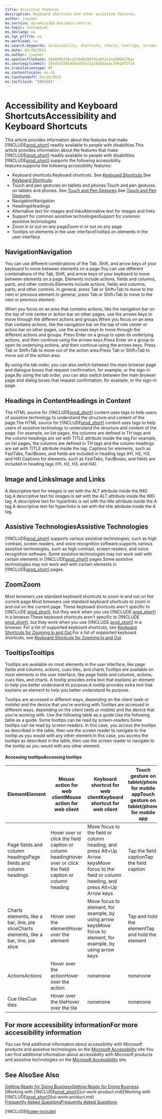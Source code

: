 ```yaml
---
title: Assistive features
description: Keyboard shortcuts and other assistive features.
author: jswymer
ms.service: dynamics365-business-central
ms.topic: conceptual
ms.devlang: na
ms.tgt_pltfrm: na
ms.workload: na
ms.search.keywords: accessibility, shortcuts, charts, tooltips, screen reader
ms.date: 04/29/2021
ms.author: jswymer
ms.openlocfilehash: 5de8096338cef264b599701abf2e21a906417bac
ms.sourcegitcommit: 103d1433454dbedf8a72a292853eac3501872f24
ms.translationtype: HT
ms.contentlocale: en-CA
ms.lasthandoff: 04/29/2021
ms.locfileid: "5961561"
---
```

# <a name="accessibility-and-keyboard-shortcuts"></a><span data-ttu-id="ab629-103">Accessibility and Keyboard Shortcuts</span><span class="sxs-lookup"><span data-stu-id="ab629-103">Accessibility and Keyboard Shortcuts</span></span>

<span data-ttu-id="ab629-104">This article provides information about the features that make [!INCLUDE[prod_short](includes/prod_short.md)] readily available to people with disabilities.</span><span class="sxs-lookup"><span data-stu-id="ab629-104">This article provides information about the features that make [!INCLUDE[prod_short](includes/prod_short.md)] readily available to people with disabilities.</span></span> [!INCLUDE[prod_short](includes/prod_short.md)] <span data-ttu-id="ab629-105">supports the following accessibility features:</span><span class="sxs-lookup"><span data-stu-id="ab629-105">supports the following accessibility features:</span></span>  

- <span data-ttu-id="ab629-106">Keyboard shortcuts.</span><span class="sxs-lookup"><span data-stu-id="ab629-106">Keyboard shortcuts.</span></span> <span data-ttu-id="ab629-107">See [Keyboard Shortcuts](keyboard-shortcuts.md).</span><span class="sxs-lookup"><span data-stu-id="ab629-107">See [Keyboard Shortcuts](keyboard-shortcuts.md).</span></span>
- <span data-ttu-id="ab629-108">Touch and pen gestures on tablets and phones.</span><span class="sxs-lookup"><span data-stu-id="ab629-108">Touch and pen gestures on tablets and phones.</span></span> <span data-ttu-id="ab629-109">See [Touch and Pen Gestures](touch-gestures.md).</span><span class="sxs-lookup"><span data-stu-id="ab629-109">See [Touch and Pen Gestures](touch-gestures.md).</span></span>
- <span data-ttu-id="ab629-110">Navigation</span><span class="sxs-lookup"><span data-stu-id="ab629-110">Navigation</span></span>  
- <span data-ttu-id="ab629-111">Headings</span><span class="sxs-lookup"><span data-stu-id="ab629-111">Headings</span></span>  
- <span data-ttu-id="ab629-112">Alternative text for images and links</span><span class="sxs-lookup"><span data-stu-id="ab629-112">Alternative text for images and links</span></span>  
- <span data-ttu-id="ab629-113">Support for common assistive technologies</span><span class="sxs-lookup"><span data-stu-id="ab629-113">Support for common assistive technologies</span></span> 
- <span data-ttu-id="ab629-114">Zoom in or out on any page</span><span class="sxs-lookup"><span data-stu-id="ab629-114">Zoom in or out on any page</span></span>
- <span data-ttu-id="ab629-115">Tooltips on elements in the user interface</span><span class="sxs-lookup"><span data-stu-id="ab629-115">Tooltips on elements in the user interface</span></span>

## <a name="navigation"></a><a name="Navigation"></a> <span data-ttu-id="ab629-116">Navigation</span><span class="sxs-lookup"><span data-stu-id="ab629-116">Navigation</span></span>
  
<span data-ttu-id="ab629-117">You can use different combinations of the Tab, Shift, and arrow keys of your keyboard to move between elements on a page.</span><span class="sxs-lookup"><span data-stu-id="ab629-117">You can use different combinations of the Tab, Shift, and arrow keys of your keyboard to move between elements on a page.</span></span> <span data-ttu-id="ab629-118">Elements include actions, fields and columns, parts, and other controls.</span><span class="sxs-lookup"><span data-stu-id="ab629-118">Elements include actions, fields and columns, parts, and other controls.</span></span> <span data-ttu-id="ab629-119">In general, press Tab or Shift+Tab to move to the next or previous element.</span><span class="sxs-lookup"><span data-stu-id="ab629-119">In general, press Tab or Shift+Tab to move to the next or previous element.</span></span>

<span data-ttu-id="ab629-120">When you focus on an area that contains actions, like the navigation bar on the top of role centre or action bar on other pages, use the arrows keys to move through the different actions and groups.</span><span class="sxs-lookup"><span data-stu-id="ab629-120">When you focus on an area that contains actions, like the navigation bar on the top of role center or action bar on other pages, use the arrows keys to move through the different actions and groups.</span></span> <span data-ttu-id="ab629-121">Press Enter on a group to open its underlying actions, and then continue using the arrows keys.</span><span class="sxs-lookup"><span data-stu-id="ab629-121">Press Enter on a group to open its underlying actions, and then continue using the arrows keys.</span></span> <span data-ttu-id="ab629-122">Press Tab or Shift+Tab to move out of the action area.</span><span class="sxs-lookup"><span data-stu-id="ab629-122">Press Tab or Shift+Tab to move out of the action area.</span></span>

<span data-ttu-id="ab629-123">By using the tab order, you can also switch between the main browser page and dialogue boxes that request confirmation, for example, or the sign-in page.</span><span class="sxs-lookup"><span data-stu-id="ab629-123">By using the tab order, you can also switch between the main browser page and dialog boxes that request confirmation, for example, or the sign-in page.</span></span>  

## <a name="headings-in-content"></a><a name="Headings"></a> <span data-ttu-id="ab629-124">Headings in Content</span><span class="sxs-lookup"><span data-stu-id="ab629-124">Headings in Content</span></span>

<span data-ttu-id="ab629-125">The HTML source for [!INCLUDE[prod_short](includes/prod_short.md)] content uses tags to help users of assistive technology to understand the structure and content of the page.</span><span class="sxs-lookup"><span data-stu-id="ab629-125">The HTML source for [!INCLUDE[prod_short](includes/prod_short.md)] content uses tags to help users of assistive technology to understand the structure and content of the page.</span></span> <span data-ttu-id="ab629-126">For example, on list pages, the columns are defined in TH tags and the column headings are set with TITLE attribute inside the tag.</span><span class="sxs-lookup"><span data-stu-id="ab629-126">For example, on list pages, the columns are defined in TH tags and the column headings are set with TITLE attribute inside the tag.</span></span> <span data-ttu-id="ab629-127">Captions for elements, such as FastTabs, FactBoxes, and fields are included in heading tags (H1, H2, H3, and H4).</span><span class="sxs-lookup"><span data-stu-id="ab629-127">Captions for elements, such as FastTabs, FactBoxes, and fields are included in heading tags (H1, H2, H3, and H4).</span></span>  

## <a name="image-and-links"></a><a name="Images"></a> <span data-ttu-id="ab629-128">Image and Links</span><span class="sxs-lookup"><span data-stu-id="ab629-128">Image and Links</span></span>

<span data-ttu-id="ab629-129">A descriptive text for images is set with the ALT attribute inside the IMG tag.</span><span class="sxs-lookup"><span data-stu-id="ab629-129">A descriptive text for images is set with the ALT attribute inside the IMG tag.</span></span> <span data-ttu-id="ab629-130">A descriptive text for hyperlinks is set with the title attribute inside the A tag.</span><span class="sxs-lookup"><span data-stu-id="ab629-130">A descriptive text for hyperlinks is set with the title attribute inside the A tag.</span></span>  

## <a name="assistive-technologies"></a><a name="AssistiveTech"></a> <span data-ttu-id="ab629-131">Assistive Technologies</span><span class="sxs-lookup"><span data-stu-id="ab629-131">Assistive Technologies</span></span>

[!INCLUDE[prod_short](includes/prod_short.md)] <span data-ttu-id="ab629-132">supports various assistive technologies, such as high contrast, screen readers, and voice recognition software.</span><span class="sxs-lookup"><span data-stu-id="ab629-132">supports various assistive technologies, such as high contrast, screen readers, and voice recognition software.</span></span> <span data-ttu-id="ab629-133">Some assistive technologies may not work well with certain elements in [!INCLUDE[prod_short](includes/prod_short.md)] pages.</span><span class="sxs-lookup"><span data-stu-id="ab629-133">Some assistive technologies may not work well with certain elements in [!INCLUDE[prod_short](includes/prod_short.md)] pages.</span></span>  

## <a name="zoom"></a><a name="zoom"></a> <span data-ttu-id="ab629-134">Zoom</span><span class="sxs-lookup"><span data-stu-id="ab629-134">Zoom</span></span>

<span data-ttu-id="ab629-135">Most browsers use standard keyboard shortcuts to zoom in and out on the current page.</span><span class="sxs-lookup"><span data-stu-id="ab629-135">Most browsers use standard keyboard shortcuts to zoom in and out on the current page.</span></span> <span data-ttu-id="ab629-136">These keyboard shortcuts aren't specific to [!INCLUDE [prod_short](includes/prod_short.md)], but they work when you use [!INCLUDE [prod_short](includes/prod_short.md)] in a browser.</span><span class="sxs-lookup"><span data-stu-id="ab629-136">These keyboard shortcuts aren't specific to [!INCLUDE [prod_short](includes/prod_short.md)], but they work when you use [!INCLUDE [prod_short](includes/prod_short.md)] in a browser.</span></span> <span data-ttu-id="ab629-137">For a list of supported keyboard shortcuts, see [Keyboard Shortcuts for Zooming In and Out](keyboard-shortcuts.md#zoomshortcuts).</span><span class="sxs-lookup"><span data-stu-id="ab629-137">For a list of supported keyboard shortcuts, see [Keyboard Shortcuts for Zooming In and Out](keyboard-shortcuts.md#zoomshortcuts).</span></span>

## <a name="tooltips"></a><span data-ttu-id="ab629-138">Tooltips</span><span class="sxs-lookup"><span data-stu-id="ab629-138">Tooltips</span></span>

<span data-ttu-id="ab629-139">Tooltips are available on most elements in the user interface, like page fields and columns, actions, cues tiles, and charts.</span><span class="sxs-lookup"><span data-stu-id="ab629-139">Tooltips are available on most elements in the user interface, like page fields and columns, actions, cues tiles, and charts.</span></span> <span data-ttu-id="ab629-140">A tooltip provides extra text that explains an element to help you better understand its purpose.</span><span class="sxs-lookup"><span data-stu-id="ab629-140">A tooltip provides extra text that explains an element to help you better understand its purpose.</span></span> 

<span data-ttu-id="ab629-141">Tooltips are accessed in different ways, depending on the client (web or mobile) and the device that you're working with.</span><span class="sxs-lookup"><span data-stu-id="ab629-141">Tooltips are accessed in different ways, depending on the client (web or mobile) and the device that you're working with.</span></span> <span data-ttu-id="ab629-142">Use the following table as a guide.</span><span class="sxs-lookup"><span data-stu-id="ab629-142">Use the following table as a guide.</span></span> <span data-ttu-id="ab629-143">Some tooltips can be read by screen-readers.</span><span class="sxs-lookup"><span data-stu-id="ab629-143">Some tooltips can be read by screen-readers.</span></span> <span data-ttu-id="ab629-144">In this case, you access the tooltips as described in the table, then use the screen reader to navigate to the tooltip as you would with any other element.</span><span class="sxs-lookup"><span data-stu-id="ab629-144">In this case, you access the tooltips as described in the table, then use the screen reader to navigate to the tooltip as you would with any other element.</span></span>

#### <a name="accessing-tooltips"></a><span data-ttu-id="ab629-145">Accessing tooltips</span><span class="sxs-lookup"><span data-stu-id="ab629-145">Accessing tooltips</span></span>

|<span data-ttu-id="ab629-146">Element</span><span class="sxs-lookup"><span data-stu-id="ab629-146">Element</span></span>|<span data-ttu-id="ab629-147">Mouse action for web client</span><span class="sxs-lookup"><span data-stu-id="ab629-147">Mouse action for web client</span></span>|<span data-ttu-id="ab629-148">Keyboard shortcut for web client</span><span class="sxs-lookup"><span data-stu-id="ab629-148">Keyboard shortcut for web client</span></span>|<span data-ttu-id="ab629-149">Touch gesture on tablet/phone for mobile app</span><span class="sxs-lookup"><span data-stu-id="ab629-149">Touch gesture on tablet/phone for mobile app</span></span>|<span data-ttu-id="ab629-150">Screen reader support</span><span class="sxs-lookup"><span data-stu-id="ab629-150">Screen reader support</span></span>|
|-------|-----------------|------------|--------------------------|---------------------|
|<span data-ttu-id="ab629-151">Page fields and column headings</span><span class="sxs-lookup"><span data-stu-id="ab629-151">Page fields and column headings</span></span>|<span data-ttu-id="ab629-152">Hover over or click the field caption or column heading</span><span class="sxs-lookup"><span data-stu-id="ab629-152">Hover over or click the field caption or column heading</span></span>|<span data-ttu-id="ab629-153">Move focus to the field or column heading, and press Alt+Up Arrow keys</span><span class="sxs-lookup"><span data-stu-id="ab629-153">Move focus to the field or column heading, and press Alt+Up Arrow keys</span></span>|<span data-ttu-id="ab629-154">Tap the field caption</span><span class="sxs-lookup"><span data-stu-id="ab629-154">Tap the field caption</span></span> |<span data-ttu-id="ab629-155">yes</span><span class="sxs-lookup"><span data-stu-id="ab629-155">yes</span></span>|
|<span data-ttu-id="ab629-156">Charts elements, like a bar, line, pie slice</span><span class="sxs-lookup"><span data-stu-id="ab629-156">Charts elements, like a bar, line, pie slice</span></span>|<span data-ttu-id="ab629-157">Hover over the element</span><span class="sxs-lookup"><span data-stu-id="ab629-157">Hover over the element</span></span>|<span data-ttu-id="ab629-158">Move focus to element, for example, by using arrow keys</span><span class="sxs-lookup"><span data-stu-id="ab629-158">Move focus to element, for example, by using arrow keys</span></span>|<span data-ttu-id="ab629-159">Tap and hold the element</span><span class="sxs-lookup"><span data-stu-id="ab629-159">Tap and hold the element</span></span>|<span data-ttu-id="ab629-160">yes</span><span class="sxs-lookup"><span data-stu-id="ab629-160">yes</span></span>|
|<span data-ttu-id="ab629-161">Actions</span><span class="sxs-lookup"><span data-stu-id="ab629-161">Actions</span></span>|<span data-ttu-id="ab629-162">Hover over the action</span><span class="sxs-lookup"><span data-stu-id="ab629-162">Hover over the action</span></span>|<span data-ttu-id="ab629-163">none</span><span class="sxs-lookup"><span data-stu-id="ab629-163">none</span></span>|<span data-ttu-id="ab629-164">none</span><span class="sxs-lookup"><span data-stu-id="ab629-164">none</span></span> |<span data-ttu-id="ab629-165">no</span><span class="sxs-lookup"><span data-stu-id="ab629-165">no</span></span>|
|<span data-ttu-id="ab629-166">Cue tiles</span><span class="sxs-lookup"><span data-stu-id="ab629-166">Cue tiles</span></span>|<span data-ttu-id="ab629-167">Hover over the tile</span><span class="sxs-lookup"><span data-stu-id="ab629-167">Hover over the tile</span></span> |<span data-ttu-id="ab629-168">none</span><span class="sxs-lookup"><span data-stu-id="ab629-168">none</span></span>|<span data-ttu-id="ab629-169">none</span><span class="sxs-lookup"><span data-stu-id="ab629-169">none</span></span>|<span data-ttu-id="ab629-170">no</span><span class="sxs-lookup"><span data-stu-id="ab629-170">no</span></span>|


<!--
- With a mouse, hover over the element.
- With keyboard, press the Alt+Up Arrow keys.
- On a tablet or phone, tap and hold on the element. To learn about more gestures, see [Touch and Pen Gestures](touch-gestures.md)

-->

## <a name="for-more-accessibility-information"></a><span data-ttu-id="ab629-171">For more accessibility information</span><span class="sxs-lookup"><span data-stu-id="ab629-171">For more accessibility information</span></span>

<span data-ttu-id="ab629-172">You can find additional information about accessibility with Microsoft products and assistive technologies on the [Microsoft Accessibility](https://go.microsoft.com/fwlink/?LinkId=262160) site.</span><span class="sxs-lookup"><span data-stu-id="ab629-172">You can find additional information about accessibility with Microsoft products and assistive technologies on the [Microsoft Accessibility](https://go.microsoft.com/fwlink/?LinkId=262160) site.</span></span>

## <a name="see-also"></a><span data-ttu-id="ab629-173">See Also</span><span class="sxs-lookup"><span data-stu-id="ab629-173">See Also</span></span>

[<span data-ttu-id="ab629-174">Getting Ready for Doing Business</span><span class="sxs-lookup"><span data-stu-id="ab629-174">Getting Ready for Doing Business</span></span>](ui-get-ready-business.md)  
<span data-ttu-id="ab629-175">[Working with [!INCLUDE[prod_short](includes/prod_short.md)]](ui-work-product.md)</span><span class="sxs-lookup"><span data-stu-id="ab629-175">[Working with [!INCLUDE[prod_short](includes/prod_short.md)]](ui-work-product.md)</span></span>  
[<span data-ttu-id="ab629-176">Frequently Asked Questions</span><span class="sxs-lookup"><span data-stu-id="ab629-176">Frequently Asked Questions</span></span>](across-faq.md)  

[!INCLUDE[footer-include](includes/footer-banner.md)]
